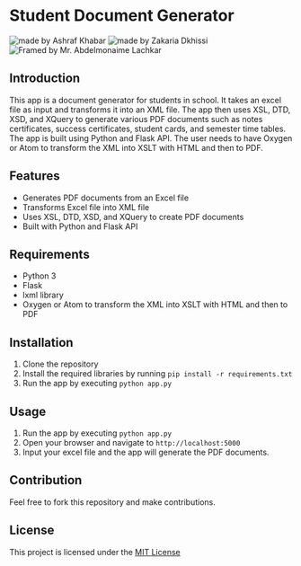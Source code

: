 # Student Document Generator 
<img src="https://img.shields.io/badge/Made%20by-Ashraf%20Khabar-blue" alt="made by Ashraf Khabar"> <img src="https://img.shields.io/badge/Made%20by-Ashraf%20Khabar-blue" alt="made by Zakaria Dkhissi"> <img src="https://img.shields.io/badge/Framed%20by-Mr.%20Abdelmonaime%20Lachkar-blue" alt="Framed by Mr. Abdelmonaime Lachkar">

## Introduction

This app is a document generator for students in school. It takes an excel file as input and transforms it into an XML file. The app then uses XSL, DTD, XSD, and XQuery to generate various PDF documents such as notes certificates, success certificates, student cards, and semester time tables. The app is built using Python and Flask API. The user needs to have Oxygen or Atom to transform the XML into XSLT with HTML and then to PDF.

## Features
- Generates PDF documents from an Excel file
- Transforms Excel file into XML file
- Uses XSL, DTD, XSD, and XQuery to create PDF documents
- Built with Python and Flask API

## Requirements
- Python 3
- Flask
- lxml library
- Oxygen or Atom to transform the XML into XSLT with HTML and then to PDF

## Installation
1. Clone the repository
2. Install the required libraries by running `pip install -r requirements.txt`
3. Run the app by executing `python app.py`

## Usage
1. Run the app by executing `python app.py`
2. Open your browser and navigate to `http://localhost:5000`
3. Input your excel file and the app will generate the PDF documents.

## Contribution
Feel free to fork this repository and make contributions.

## License
This project is licensed under the [MIT License](https://opensource.org/licenses/MIT)
